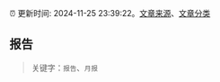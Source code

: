 :alarm_clock: 更新时间: 2024-11-25 23:39:22。[文章来源](/README.md)、[文章分类](/TAGS.md)

## 报告


> 关键字：`报告`、`月报`



